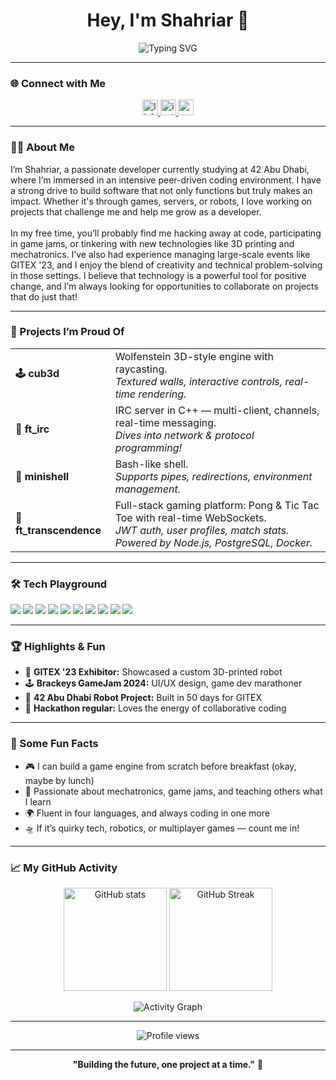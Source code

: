<!-- Profile README for shmohamm06 -->

<h1 align="center">Hey, I'm Shahriar 👋</h1>
<p align="center">
  <img src="https://readme-typing-svg.demolab.com?font=Fira+Code&duration=2500&pause=1000&center=true&width=435&lines=Student+Developer+at+42+Abu+Dhabi;Building+games%2C+servers%2C+and+robots;Always+learning+%F0%9F%92%AA;Loves+a+good+hackathon" alt="Typing SVG" />
</p>

---

### 🌐 Connect with Me

<div align="center">
  <a href="https://www.linkedin.com/in/shahria-shadman-mohammed-046b55350?lipi=urn%3Ali%3Apage%3Ad_flagship3_profile_view_base_contact_details%3Bs5JXFsA7QMGHKJ76xbw66g%3D%3D" target="_blank">
    <img src="https://img.shields.io/static/v1?message=LinkedIn&logo=linkedin&label=&color=0077B5&logoColor=white&labelColor=&style=for-the-badge" height="25" alt="linkedin logo"  />
  </a>
  <a href="https://www.instagram.com/mohd_shahriar" target="_blank">
    <img src="https://img.shields.io/static/v1?message=Instagram&logo=instagram&label=&color=E4405F&logoColor=white&labelColor=&style=for-the-badge" height="25" alt="instagram logo"  />
  </a>
  <a href="https://sites.google.com/view/shah-06" target="_blank">
    <img src="https://img.shields.io/static/v1?message=Portfolio&logo=google&label=&color=4285F4&logoColor=white&labelColor=&style=for-the-badge" height="25" alt="portfolio logo"  />
  </a>
</div>

---

### 🧑‍💻 About Me

<p align="left">
  I’m Shahriar, a passionate developer currently studying at 42 Abu Dhabi, where I’m immersed in an intensive peer-driven coding environment. I have a strong drive to build software that not only functions but truly makes an impact. Whether it's through games, servers, or robots, I love working on projects that challenge me and help me grow as a developer.
  <br><br>
  In my free time, you’ll probably find me hacking away at code, participating in game jams, or tinkering with new technologies like 3D printing and mechatronics. I’ve also had experience managing large-scale events like GITEX '23, and I enjoy the blend of creativity and technical problem-solving in those settings. I believe that technology is a powerful tool for positive change, and I’m always looking for opportunities to collaborate on projects that do just that!
</p>

---

### 🚀 Projects I’m Proud Of

<table>
  <tr>
    <td><b>🕹️ cub3d</b></td>
    <td>
      Wolfenstein 3D-style engine with raycasting.<br>
      <i>Textured walls, interactive controls, real-time rendering.</i>
    </td>
  </tr>
  <tr>
    <td><b>💬 ft_irc</b></td>
    <td>
      IRC server in C++ — multi-client, channels, real-time messaging.<br>
      <i>Dives into network & protocol programming!</i>
    </td>
  </tr>
  <tr>
    <td><b>🐚 minishell</b></td>
    <td>
      Bash-like shell.<br>
      <i>Supports pipes, redirections, environment management.</i>
    </td>
  </tr>
  <tr>
    <td><b>🏓 ft_transcendence</b></td>
    <td>
      Full-stack gaming platform: Pong & Tic Tac Toe with real-time WebSockets.<br>
      <i>JWT auth, user profiles, match stats. Powered by Node.js, PostgreSQL, Docker.</i>
    </td>
  </tr>
</table>

---

### 🛠️ Tech Playground

<p>
  <img src="https://img.shields.io/badge/C-00599C?style=flat&logo=c&logoColor=white"/>
  <img src="https://img.shields.io/badge/C++-00599C?style=flat&logo=c%2B%2B&logoColor=white"/>
  <img src="https://img.shields.io/badge/JavaScript-F7DF1E?style=flat&logo=javascript&logoColor=black"/>
  <img src="https://img.shields.io/badge/TypeScript-3178C6?style=flat&logo=typescript&logoColor=white"/>
  <img src="https://img.shields.io/badge/Bash-4EAA25?style=flat&logo=gnubash&logoColor=white"/>
  <img src="https://img.shields.io/badge/PostgreSQL-336791?style=flat&logo=postgresql&logoColor=white"/>
  <img src="https://img.shields.io/badge/Docker-2496ED?style=flat&logo=docker&logoColor=white"/>
  <img src="https://img.shields.io/badge/GitHub-181717?style=flat&logo=github&logoColor=white"/>
  <img src="https://img.shields.io/badge/Linux-FCC624?style=flat&logo=linux&logoColor=black"/>
  <img src="https://img.shields.io/badge/3D%20Printing-FFB300?style=flat&logo=3d&logoColor=black"/>
</p>

---

### 🏆 Highlights & Fun

- 🚨 **GITEX '23 Exhibitor:** Showcased a custom 3D-printed robot
- 🕹️ **Brackeys GameJam 2024:** UI/UX design, game dev marathoner
- 🤖 **42 Abu Dhabi Robot Project:** Built in 50 days for GITEX
- 🥇 **Hackathon regular:** Loves the energy of collaborative coding

---

### 🌟 Some Fun Facts

- 🎮 I can build a game engine from scratch before breakfast (okay, maybe by lunch)
- 🦾 Passionate about mechatronics, game jams, and teaching others what I learn
- 🌍 Fluent in four languages, and always coding in one more
- 🛸 If it’s quirky tech, robotics, or multiplayer games — count me in!

---

### 📈 My GitHub Activity

<p align="center">
  <img src="https://github-readme-stats.vercel.app/api?username=shmohamm06&show_icons=true&theme=github_dark&hide_title=true" alt="GitHub stats" height="165"/>
  <img src="https://streak-stats.demolab.com?user=shmohamm06&theme=github-dark&hide_border=true" alt="GitHub Streak" height="165"/>
</p>
<p align="center">
  <img src="https://github-readme-activity-graph.cyclic.app/graph?username=shmohamm06&bg_color=1a1b27&color=6e8af7&line=38bdae&point=6e8af7&area=true&hide_border=true" alt="Activity Graph"/>
</p>

---

<!-- Optionally add a visitor counter badge -->
<p align="center">
  <img src="https://komarev.com/ghpvc/?username=shmohamm06&style=flat-square&color=blue" alt="Profile views"/>
</p>

---

<p align="center"><b>"Building the future, one project at a time."</b> 🚀</p>
